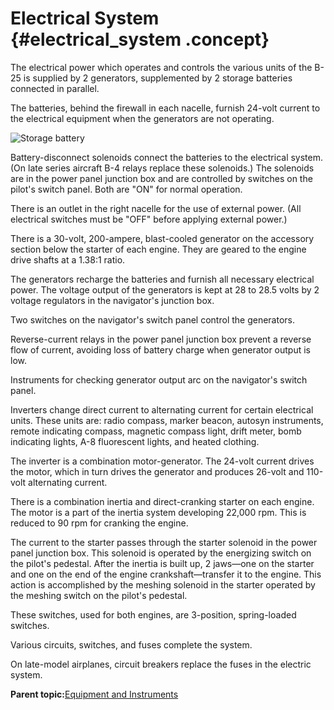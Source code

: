 # Electrical System {#electrical_system .concept}

The electrical power which operates and controls the various units of the B-25 is supplied by 2 generators, supplemented by 2 storage batteries connected in parallel.

The batteries, behind the firewall in each nacelle, furnish 24-volt current to the electrical equipment when the generators are not operating.

![Storage battery](../images/storage_battery.png "Battery")

Battery-disconnect solenoids connect the batteries to the electrical system. \(On late series aircraft B-4 relays replace these solenoids.\) The solenoids are in the power panel junction box and are controlled by switches on the pilot's switch panel. Both are "ON" for normal operation.

There is an outlet in the right nacelle for the use of external power. \(All electrical switches must be "OFF" before applying external power.\)

There is a 30-volt, 200-ampere, blast-cooled generator on the accessory section below the starter of each engine. They are geared to the engine drive shafts at a 1.38:1 ratio.

The generators recharge the batteries and furnish all necessary electrical power. The voltage output of the generators is kept at 28 to 28.5 volts by 2 voltage regulators in the navigator's junction box.

Two switches on the navigator's switch panel control the generators.

Reverse-current relays in the power panel junction box prevent a reverse flow of current, avoiding loss of battery charge when generator output is low.

Instruments for checking generator output arc on the navigator's switch panel.

Inverters change direct current to alternating current for certain electrical units. These units are: radio compass, marker beacon, autosyn instruments, remote indicating compass, magnetic compass light, drift meter, bomb indicating lights, A-8 fluorescent lights, and heated clothing.

The inverter is a combination motor-generator. The 24-volt current drives the motor, which in turn drives the generator and produces 26-volt and 110-volt alternating current.

There is a combination inertia and direct-cranking starter on each engine. The motor is a part of the inertia system developing 22,000 rpm. This is reduced to 90 rpm for cranking the engine.

The current to the starter passes through the starter solenoid in the power panel junction box. This solenoid is operated by the energizing switch on the pilot's pedestal. After the inertia is built up, 2 jaws—one on the starter and one on the end of the engine crankshaft—transfer it to the engine. This action is accomplished by the meshing solenoid in the starter operated by the meshing switch on the pilot's pedestal.

These switches, used for both engines, are 3-position, spring-loaded switches.

Various circuits, switches, and fuses complete the system.

On late-model airplanes, circuit breakers replace the fuses in the electric system.

**Parent topic:**[Equipment and Instruments](../topics/equipment_and_instruments.md)

